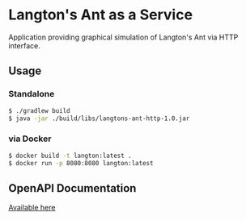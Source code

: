 # Langton's Ant as a Service
Application providing graphical simulation of Langton's Ant via HTTP interface.

## Usage

### Standalone
```bash
$ ./gradlew build
$ java -jar ./build/libs/langtons-ant-http-1.0.jar
```

### via Docker
```bash
$ docker build -t langton:latest .
$ docker run -p 8080:8080 langton:latest
```


## OpenAPI Documentation
[Available here](https://github.com/gogus/langton/blob/master/doc/openapi.yml)